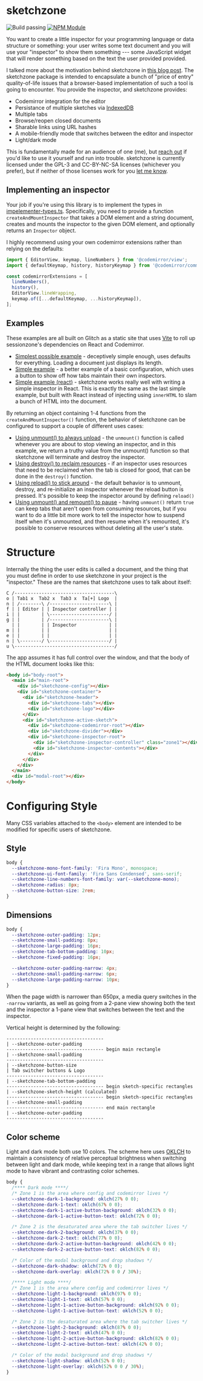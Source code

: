# sketchzone

![Build passing](https://github.com/robsimmons/sketchzone/actions/workflows/compile.yml/badge.svg)
[![NPM Module](https://img.shields.io/npm/v/sketchzone.svg)](https://www.npmjs.com/package/sketchzone)

You want to create a little inspector for your programming language or data structure or something: your user writes some text document and you will use your "inspector" to show them something --- some JavaScript widget that will render something based on the text the user provided provided.

I talked more about the motivation behind sketchzone in [this blog post](https://typesafety.net/rob/blog/endless-sketchzone). The sketchzone package is intended to encapsulate a bunch of "price of entry" quality-of-life issues that a browser-based implementation of such a tool is going to encounter. You provide the inspector, and sketchzone provides:

- Codemirror integration for the editor
- Persistance of multiple sketches via [IndexedDB](https://developer.mozilla.org/en-US/docs/Web/API/IndexedDB_API)
- Multiple tabs
- Browse/reopen closed documents
- Sharable links using URL hashes
- A mobile-friendly mode that switches between the editor and inspector
- Light/dark mode

This is fundamentally made for an audience of one (me), but [reach out](https://social.wub.site/@simrob) if you'd like to use it yourself and run into trouble. sketchzone is currently licensed under the GPL-3 and CC-BY-NC-SA licenses (whichever you prefer), but if neither of those licenses work for you [let me know](https://social.wub.site/@simrob).

## Implementing an inspector

Your job if you're using this library is to implement the types in [impelementer-types.ts](src/implementer-types.ts). Specifically, you need to provide a function `createAndMountInspector` that takes a DOM element and a string document, creates and mounts the inspector to the given DOM element, and optionally returns an `Inspector` object.

I highly recommend using your own codemirror extensions rather than relying on the defaults:

```javascript
import { EditorView, keymap, lineNumbers } from '@codemirror/view';
import { defaultKeymap, history, historyKeymap } from '@codemirror/commands';

const codemirrorExtensions = [
  lineNumbers(),
  history(),
  EditorView.lineWrapping,
  keymap.of([...defaultKeymap, ...historyKeymap]),
];
```

## Examples

These examples are all built on Glitch as a static site that uses [Vite](https://vitejs.dev/) to roll up sessionzone's dependencies on React and Codemirror.

- [Simplest possible example](https://glitch.com/edit/#!/sketchzone-simplest?path=index.js) - deceptively simple enough, uses defaults for everything. Loading a document just displays its length.
- [Simple example](https://glitch.com/edit/#!/sketchzone-simple?path=index.js) - a better example of a basic configuration, which uses a button to show off how tabs maintain their own inspectors.
- [Simple example (react)](https://glitch.com/edit/#!/sketchzone-simple-react?path=index.jsx) - sketchzone works really well with writing a simple inspector in React. This is exactly the same as the last simple example, but built with React instead of injecting using `innerHTML` to slam a bunch of HTML into the document.

By returning an object containing 1-4 functions from the `createAndMountInspector()` function, the behavior of sketchzone can be configured to support a couple of different uses cases:

- [Using unmount() to always unload](https://glitch.com/edit/#!/sketchzone-always-unload?path=index.jsx) - the `unmount()` function is called whenever you are about to stop viewing an inspector, and in this example, we return a truthy value from the unmount() function so that sketchzone will terminate and destroy the inspector.
- [Using destroy() to reclaim resources](https://glitch.com/edit/#!/sketchzone-cleanup?path=index.jsx) - if an inspector uses resources that need to be reclaimed when the tab is closed for good, that can be done in the `destroy()` function.
- [Using reload() to stick around](https://glitch.com/edit/#!/sketchzone-reload?path=index.jsx) - the default behavior is to unmount, destroy, and re-initialize an inspector whenever the reload button is pressed. It's possible to keep the inspector around by defining `reload()`
- [Using unmount() and remount() to pause](https://glitch.com/edit/#!/sketchzone-pausing?path=index.jsx) - having `unmount()` return `true` can keep tabs that aren't open from consuming resources, but if you want to do a little bit more work to tell the inspector how to suspend itself when it's unmounted, and then resume when it's remounted, it's possible to conserve resources without deleting all the user's state.

# Structure

Internally the thing the user edits is called a document, and the thing that you must define in order to use sketchzone in your project is the "inspector." These are the names that sketchzone uses to talk about itself:

```
C /-------------------------------------\
o | Tab1 x  Tab2 x  Tab3 x  Ta[+] Logo  |
n | /--------\ /----------------------\ |
f | | Editor | | Inspector controller | |
i | |        | \----------------------/ |
g | |        | /----------------------\ |
  | |        | | Inspector            | |
m | |        | |                      | |
e | |        | |                      | |
n | \--------/ \----------------------/ |
u \-------------------------------------/
```

The app assumes it has full control over the window, and that the body of the HTML document looks like this:

```html
<body id="body-root">
  <main id="main-root">
    <div id="sketchzone-config"></div>
    <div id="sketchzone-container">
      <div id="sketchzone-header">
        <div id="sketchzone-tabs"></div>
        <div id="sketchzone-logo"></div>
      </div>
      <div id="sketchzone-active-sketch">
        <div id="sketchzone-codemirror-root"></div>
        <div id="sketchzone-divider"></div>
        <div id="sketchzone-inspector-root">
          <div id="sketchzone-inspector-controller" class="zone1"></div>
          <div id="sketchzone-inspector-contents"></div>
        </div>
      </div>
    </div>
  </main>
  <div id="modal-root"></div>
</body>
```

# Configuring Style

Many CSS variables attached to the `<body>` element are intended to be modified for specific users of sketchzone.

## Style

```css
body {
  --sketchzone-mono-font-family: 'Fira Mono', monospace;
  --sketchzone-ui-font-family: 'Fira Sans Condensed', sans-serif;
  --sketchzone-line-numbers-font-family: var(--sketchzone-mono);
  --sketchzone-radius: 8px;
  --sketchzone-button-size: 2rem;
}
```

## Dimensions

```css
body {
  --sketchzone-outer-padding: 12px;
  --sketchzone-small-padding: 8px;
  --sketchzone-large-padding: 16px;
  --sketchzone-tab-bottom-padding: 10px;
  --sketchzone-fixed-padding: 16px;

  --sketchzone-outer-padding-narrow: 4px;
  --sketchzone-small-padding-narrow: 6px;
  --sketchzone-large-padding-narrow: 10px;
}
```

When the page width is narrower than 650px, a media query switches in the `-narrow` variants, as well as going from a 2-pane view showing both the text and the inspector a 1-pane view that switches between the text and the inspector.

Vertical height is determined by the following:

```
------------------------------------
| --sketchzone-outer-padding
------------------------------------ begin main rectangle
| --sketchzone-small-padding
------------------------------------
| --sketchzone-button-size
| Tab switcher buttons & Logo
------------------------------------
| --sketchzone-tab-bottom-padding
------------------------------------ begin sketch-specific rectangles
| --sketchzone-sketch-height (calculated)
------------------------------------ begin sketch-specific rectangles
| --sketchzone-small-padding
------------------------------------ end main rectangle
| --sketchzone-outer-padding
------------------------------------
```

## Color scheme

Light and dark mode both use 10 colors. The scheme here uses [OKLCH](https://oklch.com/) to maintain a consistency of relative perceptual brightness when switching between light and dark mode, while keeping text in a range that allows light mode to have vibrant and contrasting color schemes.

```css
body {
  /**** Dark mode ****/
  /* Zone 1 is the area where config and codemirror lives */
  --sketchzone-dark-1-background: oklch(27% 0 0);
  --sketchzone-dark-1-text: oklch(67% 0 0);
  --sketchzone-dark-1-active-button-background: oklch(32% 0 0);
  --sketchzone-dark-1-active-button-text: oklch(72% 0 0);

  /* Zone 2 is the desaturated area where the tab switcher lives */
  --sketchzone-dark-2-background: oklch(37% 0 0);
  --sketchzone-dark-2-text: oklch(77% 0 0);
  --sketchzone-dark-2-active-button-background: oklch(42% 0 0);
  --sketchzone-dark-2-active-button-text: oklch(82% 0 0);

  /* Color of the modal background and drop shadows */
  --sketchzone-dark-shadow: oklch(72% 0 0);
  --sketchzone-dark-overlay: oklch(72% 0 0 / 30%);

  /**** Light mode ****/
  /* Zone 1 is the area where config and codemirror lives */
  --sketchzone-light-1-background: oklch(97% 0 0);
  --sketchzone-light-1-text: oklch(57% 0 0);
  --sketchzone-light-1-active-button-background: oklch(92% 0 0);
  --sketchzone-light-1-active-button-text: oklch(52% 0 0);

  /* Zone 2 is the desaturated area where the tab switcher lives */
  --sketchzone-light-2-background: oklch(87% 0 0);
  --sketchzone-light-2-text: oklch(47% 0 0);
  --sketchzone-light-2-active-button-background: oklch(82% 0 0);
  --sketchzone-light-2-active-button-text: oklch(42% 0 0);

  /* Color of the modal background and drop shadows */
  --sketchzone-light-shadow: oklch(52% 0 0);
  --sketchzone-light-overlay: oklch(52% 0 0 / 30%);
}
```
